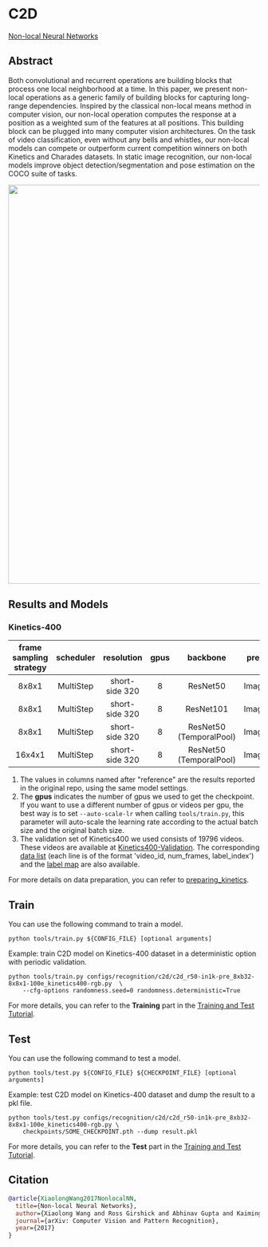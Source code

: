# C2D

<!-- [ALGORITHM] -->

[Non-local Neural Networks](https://arxiv.org/abs/1711.07971)

## Abstract

<!-- [ABSTRACT] -->

Both convolutional and recurrent operations are building blocks that process one local neighborhood at a time. In this paper, we present non-local operations as a generic family of building blocks for capturing long-range dependencies. Inspired by the classical non-local means method in computer vision, our non-local operation computes the response at a position as a weighted sum of the features at all positions. This building block can be plugged into many computer vision architectures. On the task of video classification, even without any bells and whistles, our non-local models can compete or outperform current competition winners on both Kinetics and Charades datasets. In static image recognition, our non-local models improve object detection/segmentation and pose estimation on the COCO suite of tasks.

<!-- [IMAGE] -->

<div align=center>
<img src="https://user-images.githubusercontent.com/37479394/195281946-b70c76fd-d424-4371-95cf-09f51f20eda0.jpg" width="800"/>

</div>

## Results and Models

### Kinetics-400

| frame sampling strategy | scheduler |   resolution   | gpus |   backbone   | pretrain | top1 acc | top5 acc |   reference top1 acc   |   reference top5 acc   | testing protocol  | gpu_mem(M) | params(M) | Flops(G) |   config   |   ckpt   |   log    |
| :---------------------: | :-------: | :------------: | :--: | :----------: | :------: | :------: | :------: | :--------------------: | :--------------------: | :---------------: | :--------: | :-------: | :------: | :--------: | :------: | :------: |
|          8x8x1          | MultiStep | short-side 320 |  8   | ResNet50<br> | ImageNet |  73.16   |  90.88   | [67.2](https://github.com/facebookresearch/SlowFast/blob/main/MODEL_ZOO.md#kinetics-400-and-600) | [87.8](https://github.com/facebookresearch/SlowFast/blob/main/MODEL_ZOO.md#kinetics-400-and-600) | 10 clips x 3 crop |   21547    |   24.3    |    33    | [config](/configs/recognition/c2d/c2d_r50-in1k-pre-nopool_8xb32-8x8x1-100e_kinetics400-rgb.py) | [ckpt](https://download.openmmlab.com/mmaction/v1.0/recognition/c2d/c2d_r50-in1k-pre-nopool_8xb32-8x8x1-100e_kinetics400-rgb/c2d_r50-in1k-pre-nopool_8xb32-8x8x1-100e_kinetics400-rgb_20221027-e0227b22.pth) | [log](https://download.openmmlab.com/mmaction/v1.0/recognition/c2d/c2d_r50-in1k-pre-nopool_8xb32-8x8x1-100e_kinetics400-rgb/c2d_r50-in1k-pre-nopool_8xb32-8x8x1-100e_kinetics400-rgb.log) |
|          8x8x1          | MultiStep | short-side 320 |  8   | ResNet101<br> | ImageNet |  74.57   |  91.60   |           x            |           x            | 10 clips x 3 crop |   31836    |   43.3    |    63    | [config](/configs/recognition/c2d/c2d_r101-in1k-pre-nopool_8xb32-8x8x1-100e_kinetics400-rgb.py) | [ckpt](https://download.openmmlab.com/mmaction/v1.0/recognition/c2d/c2d_r101-in1k-pre-nopool_8xb32-8x8x1-100e_kinetics400-rgb/c2d_r101-in1k-pre-nopool_8xb32-8x8x1-100e_kinetics400-rgb_20221027-557bd8bc.pth) | [log](https://download.openmmlab.com/mmaction/v1.0/recognition/c2d/c2d_r101-in1k-pre-nopool_8xb32-8x8x1-100e_kinetics400-rgb/c2d_r101-in1k-pre-nopool_8xb32-8x8x1-100e_kinetics400-rgb.log) |
|          8x8x1          | MultiStep | short-side 320 |  8   | ResNet50<br>(TemporalPool) | ImageNet |  73.57   |  90.96   | [71.9](https://github.com/facebookresearch/video-nonlocal-net#modifications-for-improving-speed) | [90.0](https://github.com/facebookresearch/video-nonlocal-net#modifications-for-improving-speed) | 10 clips x 3 crop |   17006    |   24.3    |    19    | [config](/configs/recognition/c2d/c2d_r50-in1k-pre_8xb32-8x8x1-100e_kinetics400-rgb.py) | [ckpt](https://download.openmmlab.com/mmaction/v1.0/recognition/c2d/c2d_r50-in1k-pre_8xb32-8x8x1-100e_kinetics400-rgb/c2d_r50-in1k-pre_8xb32-8x8x1-100e_kinetics400-rgb_20221027-3ca304fa.pth) | [log](https://download.openmmlab.com/mmaction/v1.0/recognition/c2d/c2d_r50-in1k-pre_8xb32-8x8x1-100e_kinetics400-rgb/c2d_r50-in1k-pre_8xb32-8x8x1-100e_kinetics400-rgb.log) |
|         16x4x1          | MultiStep | short-side 320 |  8   | ResNet50<br>(TemporalPool) | ImageNet |  74.54   |  91.76   |           x            |           x            | 10 clips x 3 crop |   33630    |   24.3    |    39    | [config](/configs/recognition/c2d/c2d_r50-in1k-pre_8xb32-16x4x1-100e_kinetics400-rgb.py) | [ckpt](https://download.openmmlab.com/mmaction/v1.0/recognition/c2d/c2d_r50-in1k-pre_8xb32-16x4x1-100e_kinetics400-rgb/c2d_r50-in1k-pre_8xb32-16x4x1-100e_kinetics400-rgb_20221027-5f382a43.pth) | [log](https://download.openmmlab.com/mmaction/v1.0/recognition/c2d/c2d_r50-in1k-pre_8xb32-16x4x1-100e_kinetics400-rgb/c2d_r50-in1k-pre_8xb32-16x4x1-100e_kinetics400-rgb.log) |

1. The values in columns named after "reference" are the results reported in the original repo, using the same model settings.
2. The **gpus** indicates the number of gpus we used to get the checkpoint. If you want to use a different number of gpus or videos per gpu, the best way is to set `--auto-scale-lr` when calling `tools/train.py`, this parameter will auto-scale the learning rate according to the actual batch size and the original batch size.
3. The validation set of Kinetics400 we used consists of 19796 videos. These videos are available at [Kinetics400-Validation](https://mycuhk-my.sharepoint.com/:u:/g/personal/1155136485_link_cuhk_edu_hk/EbXw2WX94J1Hunyt3MWNDJUBz-nHvQYhO9pvKqm6g39PMA?e=a9QldB). The corresponding [data list](https://download.openmmlab.com/mmaction/dataset/k400_val/kinetics_val_list.txt) (each line is of the format 'video_id, num_frames, label_index') and the [label map](https://download.openmmlab.com/mmaction/dataset/k400_val/kinetics_class2ind.txt) are also available.

For more details on data preparation, you can refer to [preparing_kinetics](/tools/data/kinetics/README.md).

## Train

You can use the following command to train a model.

```shell
python tools/train.py ${CONFIG_FILE} [optional arguments]
```

Example: train C2D model on Kinetics-400 dataset in a deterministic option with periodic validation.

```shell
python tools/train.py configs/recognition/c2d/c2d_r50-in1k-pre_8xb32-8x8x1-100e_kinetics400-rgb.py  \
    --cfg-options randomness.seed=0 randomness.deterministic=True
```

For more details, you can refer to the **Training** part in the [Training and Test Tutorial](/docs/en/user_guides/4_train_test.md).

## Test

You can use the following command to test a model.

```shell
python tools/test.py ${CONFIG_FILE} ${CHECKPOINT_FILE} [optional arguments]
```

Example: test C2D model on Kinetics-400 dataset and dump the result to a pkl file.

```shell
python tools/test.py configs/recognition/c2d/c2d_r50-in1k-pre_8xb32-8x8x1-100e_kinetics400-rgb.py \
    checkpoints/SOME_CHECKPOINT.pth --dump result.pkl
```

For more details, you can refer to the **Test** part in the [Training and Test Tutorial](/docs/en/user_guides/4_train_test.md).

## Citation

```BibTeX
@article{XiaolongWang2017NonlocalNN,
  title={Non-local Neural Networks},
  author={Xiaolong Wang and Ross Girshick and Abhinav Gupta and Kaiming He},
  journal={arXiv: Computer Vision and Pattern Recognition},
  year={2017}
}
```
